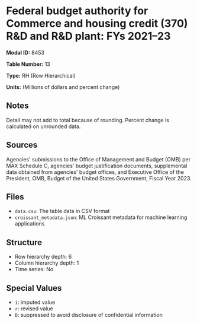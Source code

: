 # Federal budget authority for Commerce and housing credit (370) R&D and R&D plant: FYs 2021–23

**Modal ID:** 8453

**Table Number:** 13

**Type:** RH (Row Hierarchical)

**Units:** (Millions of dollars and percent change)

## Notes

Detail may not add to total because of rounding. Percent change is calculated on unrounded data.

## Sources

Agencies' submissions to the Office of Management and Budget (OMB) per MAX Schedule C, agencies' budget justification documents, supplemental data obtained from agencies' budget offices, and Executive Office of the President, OMB, Budget of the United States Government, Fiscal Year 2023.

## Files

- `data.csv`: The table data in CSV format
- `croissant_metadata.json`: ML Croissant metadata for machine learning applications

## Structure

- Row hierarchy depth: 6
- Column hierarchy depth: 1
- Time series: No

## Special Values

- `i`: imputed value
- `r`: revised value
- `D`: suppressed to avoid disclosure of confidential information
